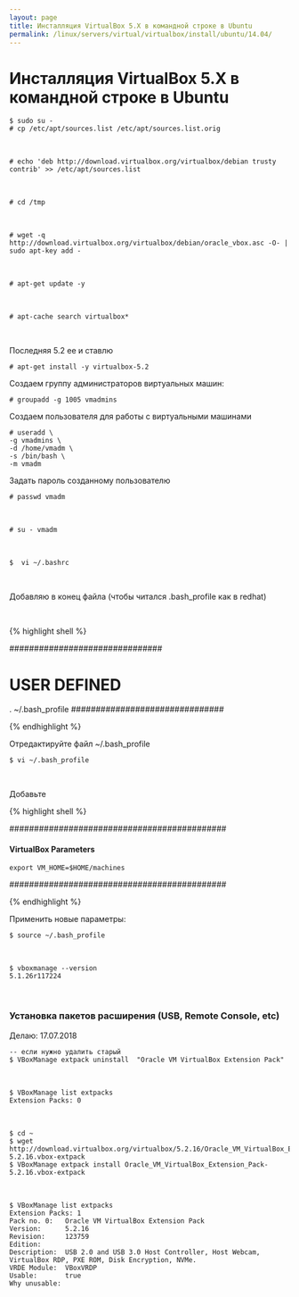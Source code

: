 ```yaml
---
layout: page
title: Инсталляция VirtualBox 5.X в командной строке в Ubuntu
permalink: /linux/servers/virtual/virtualbox/install/ubuntu/14.04/
---
```



# Инсталляция VirtualBox 5.X в командной строке в Ubuntu


    $ sudo su -
    # cp /etc/apt/sources.list /etc/apt/sources.list.orig

<br/>

    # echo 'deb http://download.virtualbox.org/virtualbox/debian trusty contrib' >> /etc/apt/sources.list

<br/>

    # cd /tmp

<br/>

    # wget -q http://download.virtualbox.org/virtualbox/debian/oracle_vbox.asc -O- | sudo apt-key add -

<br/>

    # apt-get update -y

<br/>

    # apt-cache search virtualbox*

<br/>

Последняя 5.2 ее и ставлю

    # apt-get install -y virtualbox-5.2


Создаем группу администраторов виртуальных машин:

    # groupadd -g 1005 vmadmins


Создаем пользователя для работы с виртуальными машинами

    # useradd \
    -g vmadmins \
    -d /home/vmadm \
    -s /bin/bash \
    -m vmadm


Задать пароль созданному пользователю

    # passwd vmadm

<br/>

    # su - vmadm

<br/>

    $  vi ~/.bashrc

<br/>

Добавляю в конец файла (чтобы читался .bash_profile как в redhat)

<br/>

{% highlight shell %}

###############################
# USER DEFINED
. ~/.bash_profile
###############################

{% endhighlight %}


Отредактируйте файл ~/.bash_profile

    $ vi ~/.bash_profile

<br/>

Добавьте


{% highlight shell %}

############################################
#### VirtualBox Parameters

    export VM_HOME=$HOME/machines

############################################

{% endhighlight %}




Применить новые параметры:

    $ source ~/.bash_profile  

<br/>

    $ vboxmanage --version
    5.1.26r117224


<br/>

### Установка пакетов расширения (USB, Remote Console, etc)

Делаю: 17.07.2018


    -- если нужно удалить старый
    $ VBoxManage extpack uninstall  "Oracle VM VirtualBox Extension Pack"

<br/>

    $ VBoxManage list extpacks
    Extension Packs: 0
    
<br/>    
    
    $ cd ~
    $ wget http://download.virtualbox.org/virtualbox/5.2.16/Oracle_VM_VirtualBox_Extension_Pack-5.2.16.vbox-extpack
    $ VBoxManage extpack install Oracle_VM_VirtualBox_Extension_Pack-5.2.16.vbox-extpack
    

<br/>

    $ VBoxManage list extpacks
    Extension Packs: 1
    Pack no. 0:   Oracle VM VirtualBox Extension Pack
    Version:      5.2.16
    Revision:     123759
    Edition:      
    Description:  USB 2.0 and USB 3.0 Host Controller, Host Webcam, VirtualBox RDP, PXE ROM, Disk Encryption, NVMe.
    VRDE Module:  VBoxVRDP
    Usable:       true 
    Why unusable: 
